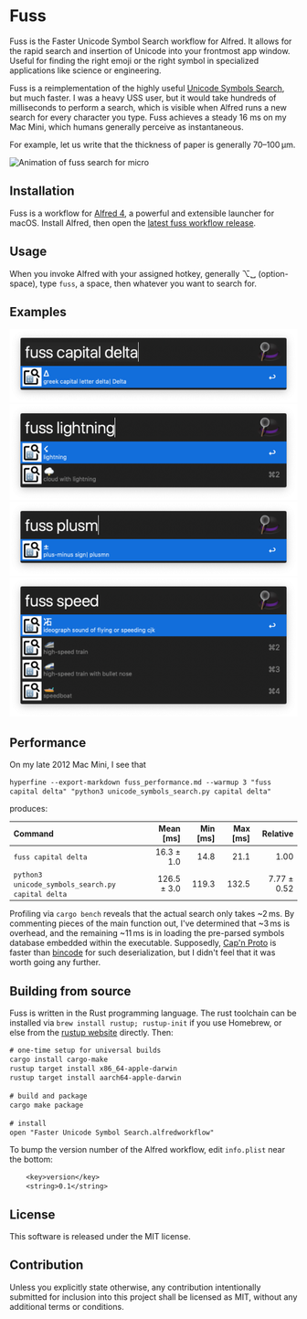 Fuss
====

Fuss is the Faster Unicode Symbol Search workflow for Alfred. It allows for the rapid search and insertion of Unicode into your frontmost app window. Useful for finding the right emoji or the right symbol in specialized applications like science or engineering.

Fuss is a reimplementation of the highly useful [Unicode Symbols Search](https://github.com/bevesce/unicode-symbols-search), but much faster. I was a heavy USS user, but it would take hundreds of milliseconds to perform a search, which is visible when Alfred runs a new search for every character you type. Fuss achieves a steady 16 ms on my Mac Mini, which humans generally perceive as instantaneous.

For example, let us write that the thickness of paper is generally 70–100 µm.

![Animation of fuss search for micro](doc/fuss_micro.gif)

Installation
------------

Fuss is a workflow for [Alfred 4](https://www.alfredapp.com/), a powerful and extensible launcher for macOS. Install Alfred, then open the [latest fuss workflow release](<https://github.com/fotonick/faster_unicode_symbol_search/releases/download/v0.1.1/Faster.Unicode.Symbol.Search.alfredworkflow>).

Usage
-----

When you invoke Alfred with your assigned hotkey, generally ⌥␣ (option-space), type ``fuss``, a space, then whatever you want to search for.

Examples
--------

![Image of fuss search for capital delta](doc/fuss_capital_delta.png)
![Image of fuss search for lightning](doc/fuss_lightning.png)
![Image of fuss search for plus or minus](doc/fuss_plusm.png)
![Image of fuss search for speed](doc/fuss_speed.png)

Performance
-----------

On my late 2012 Mac Mini, I see that

```
hyperfine --export-markdown fuss_performance.md --warmup 3 "fuss capital delta" "python3 unicode_symbols_search.py capital delta"
```
produces:

| Command | Mean [ms] | Min [ms] | Max [ms] | Relative |
|:---|---:|---:|---:|---:|
| `fuss capital delta` | 16.3 ± 1.0 | 14.8 | 21.1 | 1.00 |
| `python3 unicode_symbols_search.py capital delta` | 126.5 ± 3.0 | 119.3 | 132.5 | 7.77 ± 0.52 |

Profiling via ``cargo bench`` reveals that the actual search only takes ~2 ms. By commenting pieces of the main function out, I've determined that ~3 ms is overhead, and the remaining ~11 ms is in loading the pre-parsed symbols database embedded within the executable. Supposedly, [Cap'n Proto](https://github.com/capnproto/capnproto-rust) is faster than [bincode](https://github.com/servo/bincode) for such deserialization, but I didn't feel that it was worth going any further.

Building from source
--------------------

Fuss is written in the Rust programming language. The rust toolchain can be installed via ``brew install rustup; rustup-init`` if you use Homebrew, or else from the [rustup website](https://rustup.rs/) directly. Then:

```
# one-time setup for universal builds
cargo install cargo-make
rustup target install x86_64-apple-darwin
rustup target install aarch64-apple-darwin

# build and package
cargo make package

# install
open "Faster Unicode Symbol Search.alfredworkflow"
```

To bump the version number of the Alfred workflow, edit ``info.plist`` near the bottom:

```
    <key>version</key>
    <string>0.1</string>
```

License
-------

This software is released under the MIT license.

Contribution
------------

Unless you explicitly state otherwise, any contribution intentionally submitted for inclusion into this project shall be licensed as MIT, without any additional terms or conditions.